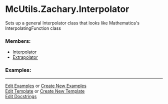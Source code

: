 # <a id="McUtils.Zachary.Interpolator">McUtils.Zachary.Interpolator</a>
    
Sets up a general Interpolator class that looks like Mathematica's InterpolatingFunction class

### Members:

  - [Interpolator](Interpolator/Interpolator.md)
  - [Extrapolator](Interpolator/Extrapolator.md)

### Examples:



___

[Edit Examples](https://github.com/McCoyGroup/References/edit/gh-pages/Documentation/examples/McUtils/Zachary/Interpolator.md) or 
[Create New Examples](https://github.com/McCoyGroup/References/new/gh-pages/?filename=Documentation/examples/McUtils/Zachary/Interpolator.md) <br/>
[Edit Template](https://github.com/McCoyGroup/References/edit/gh-pages/Documentation/templates/McUtils/Zachary/Interpolator.md) or 
[Create New Template](https://github.com/McCoyGroup/References/new/gh-pages/?filename=Documentation/templates/McUtils/Zachary/Interpolator.md) <br/>
[Edit Docstrings](https://github.com/McCoyGroup/McUtils/edit/master/Zachary/Interpolator/__init__.py?message=Update%20Docs)